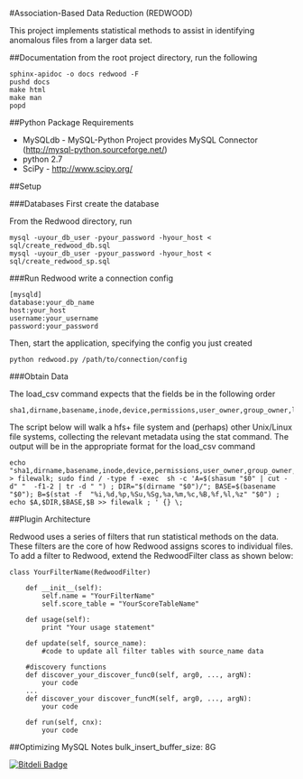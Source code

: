 #Association-Based Data Reduction (REDWOOD)

This project implements statistical methods to assist in identifying anomalous files from a larger data set.  

##Documentation
from the root project directory, run the following
```
sphinx-apidoc -o docs redwood -F
pushd docs
make html
make man
popd
```

##Python Package Requirements

- MySQLdb - MySQL-Python Project provides MySQL Connector (http://mysql-python.sourceforge.net/)
- python 2.7
- SciPy - http://www.scipy.org/


##Setup

###Databases
First create the database

From the Redwood directory, run
```
mysql -uyour_db_user -pyour_password -hyour_host < sql/create_redwood_db.sql
mysql -uyour_db_user -pyour_password -hyour_host < sql/create_redwood_sp.sql
```

###Run Redwood
write a connection config
```
[mysqld]
database:your_db_name
host:your_host
username:your_username
password:your_password
```

Then, start the application, specifying the config you just created

```
python redwood.py /path/to/connection/config
```

###Obtain Data

The load_csv command expects that the fields be in the following order
```
sha1,dirname,basename,inode,device,permissions,user_owner,group_owner,last_accessed,last_modified,last_changed,inode_birth,user_flags,links_to_file,size
```

The script below will walk a hfs+ file system and (perhaps) other Unix/Linux file systems, collecting the relevant metadata using the stat command.  The output will be in the appropriate format for the load_csv command

```
echo "sha1,dirname,basename,inode,device,permissions,user_owner,group_owner,last_accessed,last_modified,last_changed,inode_birth,user_flags,links_to_file,size" > filewalk; sudo find / -type f -exec  sh -c 'A=$(shasum "$0" | cut -d" "  -f1-2 | tr -d " ") ; DIR="$(dirname "$0")/"; BASE=$(basename "$0"); B=$(stat -f  "%i,%d,%p,%Su,%Sg,%a,%m,%c,%B,%f,%l,%z" "$0") ;  echo $A,$DIR,$BASE,$B >> filewalk ; ' {} \;
```

##Plugin Architecture

Redwood uses a series of filters that run statistical methods on the data. These filters are the core of how Redwood assigns scores to individual files. To add a filter to Redwood, extend the RedwoodFilter class as shown below: 

```
class YourFilterName(RedwoodFilter)

    def __init__(self):
        self.name = "YourFilterName"
        self.score_table = "YourScoreTableName"

    def usage(self):
        print "Your usage statement"

    def update(self, source_name):
        #code to update all filter tables with source_name data

    #discovery functions
    def discover_your_discover_func0(self, arg0, ..., argN):
        your code
    ...
    def discover_your discover_funcM(self, arg0, ..., argN):
        your code

    def run(self, cnx):
        your code

```

##Optimizing MySQL Notes
bulk_insert_buffer_size: 8G

[![Bitdeli Badge](https://d2weczhvl823v0.cloudfront.net/Lab41/redwood/trend.png)](https://bitdeli.com/free "Bitdeli Badge")
